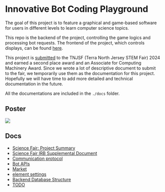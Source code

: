 # Innovative Bot Coding Playground

The goal of this project is to feature a graphical and game-based software for users in different levels to learn computer science topics.

This repo is the backend of the project, controlling the game logics and processing bot requests. 
The frontend of the project, which controls displays, can be found [here](https://github.com/prisms-cs-club/pristank-frontend).

This project is [submitted](https://njrsf.org/cgi-bin/DisplayAbstract.pl?Entry=entry2024.171) to the TNJSF (Terra North Jersey STEM Fair) 2024 and earned a second place award and an Associate for Computing Machinery Award.
Since we wrote a lot of descriptive document to submit to the fair, we temporarily use them as the documentation for this project. 
Hopefully we will have time to add more detailed and technical documentation in the future.

All the documentations are included in the `./docs` folder. 

## Poster
![](./docs/science-fair-poster-Page-1.drawio.png)

## Docs
- [Science Fair: Project Summary](./docs/sf_notion/Science%20Fair%20Project%20Summary%204169dd2ba25c4495a5ff18fcf4376235.md)
- [Science Fair IRB Supplemental Document](docs%2Fsf_notion%2FScience%20Fair%20IRB%20Supplemental%20Document%200cb1fb6faf744efa92ed0dded55c9e76.md)
- [Communication protocol](docs%2Fsf_notion%2FCommunication%20protocol%200cc99d8054c34e29b6b1c6ea3f693d27.md)
- [Bot APIs](docs%2Fsf_notion%2FBot%20APIs%2033633d3cafbf4f769db79ca4ce3d90e4.md)
- [Market](docs%2Fsf_notion%2FMarket%20536f0cd46bb945da812d4b8ee57c4355.md)
- [element settings](docs%2Fsf_notion%2Felement%20settings%20cd95364428914051b3b36e855a4339b4.md)
- [Backend Database Structure](docs%2Fsf_notion%2FBackend%20Database%20Structure%2057f95efc089348c1a001b2dca03e5d09.md)
- [TODO](docs%2Fsf_notion%2FTODO%2080208556a18c49bfbcc66c2a7a697ca2.md)